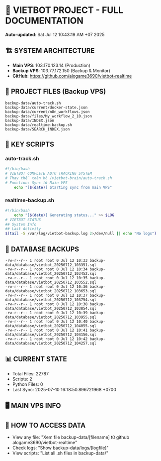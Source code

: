# 🤖 VIETBOT PROJECT - FULL DOCUMENTATION
**Auto-updated**: Sat Jul 12 10:43:19 AM +07 2025

## 🏗️ SYSTEM ARCHITECTURE
- **Main VPS**: 103.170.123.14 (Production)
- **Backup VPS**: 103.77.172.150 (Backup & Monitor)
- **GitHub**: https://github.com/alogame3690/vietbot-realtime

## 📁 PROJECT FILES (Backup VPS)
```
backup-data/auto-track.sh
backup-data/current/docker-state.json
backup-data/current/n8n_workflows.json
backup-data/files/My_workflow_2_10.json
backup-data/INDEX.json
backup-data/realtime-backup.sh
backup-data/SEARCH_INDEX.json
```

## 🔧 KEY SCRIPTS
### auto-track.sh
```bash
#!/bin/bash
# VIETBOT COMPLETE AUTO TRACKING SYSTEM
# Thay thế toàn bộ /vietbot-brain/auto-track.sh
# Function: Sync từ Main VPS
    echo "[$(date)] Starting sync from main VPS"
```
### realtime-backup.sh
```bash
#!/bin/bash
    echo "[$(date)] Generating status..." >> $LOG
# VIETBOT STATUS
## System Info
## Last Activity
$(tail -5 /var/log/vietbot-backup.log 2>/dev/null || echo "No logs")
```

## 💾 DATABASE BACKUPS
```
-rw-r--r-- 1 root root 0 Jul 12 10:33 backup-data/database/vietbot_20250712_103351.sql
-rw-r--r-- 1 root root 0 Jul 12 10:34 backup-data/database/vietbot_20250712_103452.sql
-rw-r--r-- 1 root root 0 Jul 12 10:35 backup-data/database/vietbot_20250712_103552.sql
-rw-r--r-- 1 root root 0 Jul 12 10:36 backup-data/database/vietbot_20250712_103653.sql
-rw-r--r-- 1 root root 0 Jul 12 10:37 backup-data/database/vietbot_20250712_103754.sql
-rw-r--r-- 1 root root 0 Jul 12 10:38 backup-data/database/vietbot_20250712_103854.sql
-rw-r--r-- 1 root root 0 Jul 12 10:39 backup-data/database/vietbot_20250712_103955.sql
-rw-r--r-- 1 root root 0 Jul 12 10:40 backup-data/database/vietbot_20250712_104055.sql
-rw-r--r-- 1 root root 0 Jul 12 10:41 backup-data/database/vietbot_20250712_104156.sql
-rw-r--r-- 1 root root 0 Jul 12 10:42 backup-data/database/vietbot_20250712_104257.sql
```

## 📊 CURRENT STATE
- Total Files: 22787
- Scripts: 2
- Python Files: 0
- Last Sync: 2025-07-10 16:18:50.896721968 +0700

## 🖥️ MAIN VPS INFO


## 🚨 HOW TO ACCESS DATA
- View any file: "Xem file backup-data/[filename] từ github alogame3690/vietbot-realtime"
- Check logs: "Show backup-data/logs/[logfile]"
- View scripts: "List all .sh files in backup-data/"
